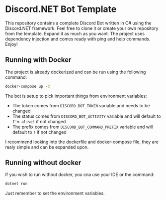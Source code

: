 # Discord.NET Bot Template

This repository contains a complete Discord Bot written in C# using the Discord.NET framework. Feel free to clone it or create your own repository from the template. Expand it as much as you want. The project uses dependency injection and comes ready with ping and help commands. Enjoy!

## Running with Docker

The project is already dockerized and can be run using the following command:

```bash
docker-compose up -d
```

The bot is setup to pick important things from environment variables:

- The token comes from `DISCORD_BOT_TOKEN` variable and needs to be changed
- The status comes from `DISCORD_BOT_ACTIVITY` variable and will default to `I'm alive!` if not changed
- The prefix comes from `DISCORD_BOT_COMMAND_PREFIX` variable and will default to `!` if not changed

I recommend looking into the dockerfile and docker-compose file, they are realy simple and can be expanded upon.

## Running without docker

If you wish to run without docker, you cna use your IDE or the command:

```bash
dotnet run
```

Just remember to set the environment variables.